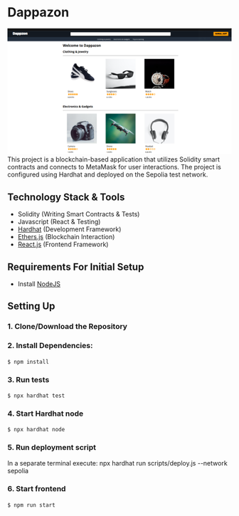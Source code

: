 # Dappazon

![thumb](./src/assets/dappzon.png)
This project is a blockchain-based application that utilizes Solidity smart contracts and connects to MetaMask for user interactions. The project is configured using Hardhat and deployed on the Sepolia test network.

## Technology Stack & Tools

- Solidity (Writing Smart Contracts & Tests)
- Javascript (React & Testing)
- [Hardhat](https://hardhat.org/) (Development Framework)
- [Ethers.js](https://docs.ethers.io/v5/) (Blockchain Interaction)
- [React.js](https://reactjs.org/) (Frontend Framework)

## Requirements For Initial Setup

- Install [NodeJS](https://nodejs.org/en/)

## Setting Up

### 1. Clone/Download the Repository

### 2. Install Dependencies:

`$ npm install`

### 3. Run tests

`$ npx hardhat test`

### 4. Start Hardhat node

`$ npx hardhat node`

### 5. Run deployment script

In a separate terminal execute:
npx hardhat run scripts/deploy.js --network sepolia

### 6. Start frontend

`$ npm run start`
